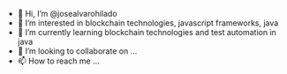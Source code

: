 - 👋 Hi, I’m @josealvarohilado
- 👀 I’m interested in blockchain technologies, javascript frameworks, java
- 🌱 I’m currently learning blockchain technologies and test automation in java
- 💞️ I’m looking to collaborate on ...
- 📫 How to reach me ...

<!---
josealvarohilado/josealvarohilado is a ✨ special ✨ repository because its `README.md` (this file) appears on your GitHub profile.
You can click the Preview link to take a look at your changes.
--->
